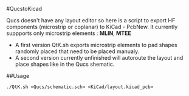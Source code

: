 #QucstoKicad

Qucs doesn't have any layout editor so here is a script to export HF components (microstrip or coplanar) to KiCad - PcbNew.
It currently suppports only microstrip elements : **MLIN**, **MTEE**

- A first version QtK.sh exports microstrip elements to pad shapes randomly placed that need to be placed manualy.
- A second version currently unfinished will autoroute the layout and place shapes like in the Qucs shematic.

##Usage

`./QtK.sh <Qucs/schematic.sch> <KiCad/layout.kicad_pcb>`
